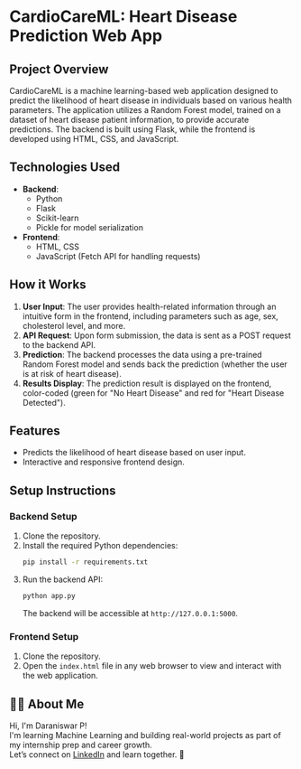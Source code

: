 # **CardioCareML: Heart Disease Prediction Web App**

## **Project Overview**
CardioCareML is a machine learning-based web application designed to predict the likelihood of heart disease in individuals based on various health parameters. The application utilizes a Random Forest model, trained on a dataset of heart disease patient information, to provide accurate predictions. The backend is built using Flask, while the frontend is developed using HTML, CSS, and JavaScript.

## **Technologies Used**

- **Backend**: 
  - Python
  - Flask
  - Scikit-learn
  - Pickle for model serialization
- **Frontend**: 
  - HTML, CSS
  - JavaScript (Fetch API for handling requests)


## **How it Works**
1. **User Input**: The user provides health-related information through an intuitive form in the frontend, including parameters such as age, sex, cholesterol level, and more.
2. **API Request**: Upon form submission, the data is sent as a POST request to the backend API.
3. **Prediction**: The backend processes the data using a pre-trained Random Forest model and sends back the prediction (whether the user is at risk of heart disease).
4. **Results Display**: The prediction result is displayed on the frontend, color-coded (green for "No Heart Disease" and red for "Heart Disease Detected").

## **Features**
- Predicts the likelihood of heart disease based on user input.
- Interactive and responsive frontend design.

## **Setup Instructions**

### **Backend Setup**
1. Clone the repository.
2. Install the required Python dependencies:
   ```bash
   pip install -r requirements.txt
   ```
3. Run the backend API:
   ```bash
   python app.py
   ```
   The backend will be accessible at `http://127.0.0.1:5000`.

### **Frontend Setup**
1. Clone the repository.
2. Open the `index.html` file in any web browser to view and interact with the web application.

## 🙋‍♀️ About Me

Hi, I'm Daraniswar P!  
I'm learning Machine Learning and building real-world projects as part of my internship prep and career growth.  
Let’s connect on [LinkedIn](https://www.linkedin.com/in/daraniswar-poobalan/) and learn together. 💖
